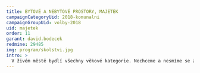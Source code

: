 ```yaml
---
title: BYTOVÉ A NEBYTOVÉ PROSTORY, MAJETEK
campaignCategoryUid: 2018-komunalni
campaignGroupUid: volby-2018
uid: majetek
order: 11
garant: david.bodecek
redmine: 29485
img: program/skolstvi.jpg
intro: > 
  V živém městě bydlí všechny věkové kategorie. Nechceme a nesmíme se zbavit odpovědnosti za něj. Chceme Prahu 1, která se stará o všechny, nejen o ty, kteří jsou na vrcholu sil a finančně dobře zajištění. Budeme řešit existenční problémy ve vztahu k nájemnému. Ne vždy jsou finance pro Prahu 1 tím nejdůležitějším aspektem. Život Praze 1 dávají zejména lidé a nejvíce ti, kteří zde trvale žijí. Zastavíme odliv občanů a změníme kurz počtu obyvatel Prahy 1 směrem nahoru.
---
```


